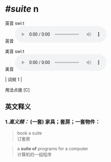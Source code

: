 # ***\#suite*** n
英音 swiːt  
英音
<audio src="./media/suite-B.aac" controls="controls"></audio>

美音 swiːt  
美音
<audio src="./media/suite.aac" controls="controls"></audio>



| 词频 1 |  

用法点拨  [C]

英文释义
---
### 1.*高义频：* **(一套) 家具；套房；一套物件：**  

 > book a suite   
 > 订套房    

 > a **suite of** programs for a computer   
 > 计算机的一组程序    


